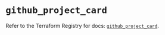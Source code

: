 # `github_project_card`

Refer to the Terraform Registry for docs: [`github_project_card`](https://registry.terraform.io/providers/integrations/github/6.0.1/docs/resources/project_card).
